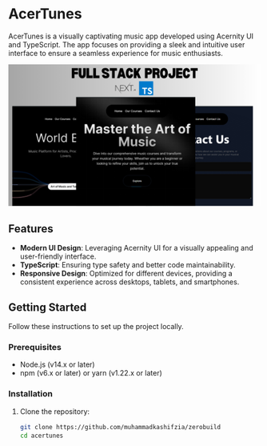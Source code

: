 # AcerTunes

AcerTunes is a visually captivating music app developed using Acernity UI and TypeScript. The app focuses on providing a sleek and intuitive user interface to ensure a seamless experience for music enthusiasts.

![Picture](acertune.png)

## Features

- **Modern UI Design**: Leveraging Acernity UI for a visually appealing and user-friendly interface.
- **TypeScript**: Ensuring type safety and better code maintainability.
- **Responsive Design**: Optimized for different devices, providing a consistent experience across desktops, tablets, and smartphones.

## Getting Started

Follow these instructions to set up the project locally.

### Prerequisites

- Node.js (v14.x or later)
- npm (v6.x or later) or yarn (v1.22.x or later)

### Installation

1. Clone the repository:
   ```bash
   git clone https://github.com/muhammadkashifzia/zerobuild
   cd acertunes
   ```
